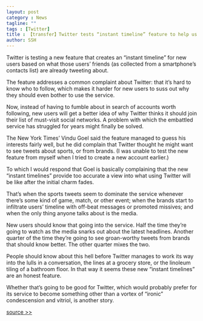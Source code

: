 ```yaml
---
layout: post
category : News
tagline: ""
tags : [Twitter]
title : 【transfer】Twitter tests “instant timeline” feature to help users understand the hell of Twitter before they even follow anybody
author: SSH
---
```


Twitter is testing a new feature that creates an “instant timeline” for new users based on what those users’ friends (as collected from a smartphone’s contacts list) are already tweeting about.

The feature addresses a common complaint about Twitter: that it’s hard to know who to follow, which makes it harder for new users to suss out why they should even bother to use the service.

Now, instead of having to fumble about in search of accounts worth following, new users will get a better idea of why Twitter thinks it should join their list of must-visit social networks. A problem with which the embattled service has struggled for years might finally be solved.

The New York Times’ Vindu Goel said the feature managed to guess his interests fairly well, but he did complain that Twitter thought he might want to see tweets about sports, or from brands. (I was unable to test the new feature from myself when I tried to create a new account earlier.)

To which I would respond that Goel is basically complaining that the new “instant timelines” provide too accurate a view into what using Twitter will be like after the initial charm fades.

That’s when the sports tweets seem to dominate the service whenever there’s some kind of game, match, or other event; when the brands start to infiltrate users’ timeline with off-beat messages or promoted missives; and when the only thing anyone talks about is the media.

New users should know that going into the service. Half the time they’re going to watch as the media snarks out about the latest headlines. Another quarter of the time they’re going to see groan-worthy tweets from brands that should know better. The other quarter mixes the two.

People should know about this hell before Twitter manages to work its way into the lulls in a conversation, the lines at a grocery store, or the linoleum tiling of a bathroom floor. In that way it seems these new “instant timelines” are an honest feature.

Whether that’s going to be good for Twitter, which would probably prefer for its service to become something other than a vortex of “ironic” condescension and vitriol, is another story.

[source >>](http://pando.com/2015/02/02/twitter-tests-instant-timeline-feature-to-help-users-understand-the-hell-of-twitter-before-they-even-follow-anybody/)